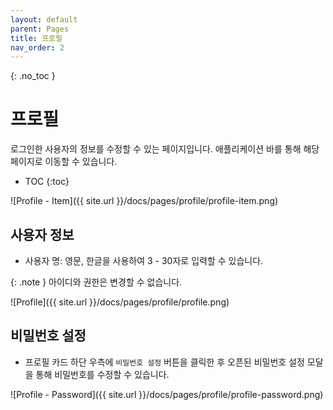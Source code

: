```yaml
---
layout: default
parent: Pages
title: 프로필
nav_order: 2
---
```


{: .no_toc }
# 프로필
로그인한 사용자의 정보를 수정할 수 있는 페이지입니다. 애플리케이션 바를 통해 해당 페이지로 이동할 수 있습니다.

- TOC
{:toc}

![Profile - Item]({{ site.url }}/docs/pages/profile/profile-item.png)


## 사용자 정보
- 사용자 명: 영문, 한글을 사용하여 3 - 30자로 입력할 수 있습니다. 

{: .note }
아이디와 권한은 변경할 수 없습니다.

![Profile]({{ site.url }}/docs/pages/profile/profile.png)


## 비밀번호 설정
- 프로필 카드 하단 우측에 `비밀번호 설정` 버튼을 클릭한 후 오픈된 비밀번호 설정 모달을 통해 비밀번호를 수정할 수 있습니다. 

![Profile - Password]({{ site.url }}/docs/pages/profile/profile-password.png)

